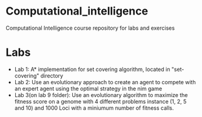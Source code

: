# Computational_intelligence
Computational Intelligence course repository for labs and exercises

# Labs
* Lab 1: A* implementation for set covering algorithm, located in "set-covering" directory
* Lab 2: Use an evolutionary approach to create an agent to compete with an expert agent using the optimal strategy in the nim game
* Lab 3(on lab 9 folder): Use an evolutionary algorithm to maximize the fitness score on a genome with 4 different problems instance (1, 2, 5 and 10) and 1000 Loci with a miniumum number of fitness calls.
